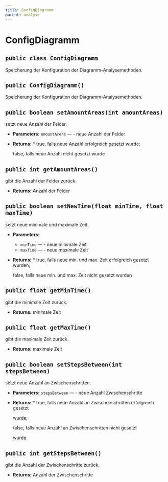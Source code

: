 ```yaml
---
title: ConfigDiagramm
parent: analyse
---
```


# ConfigDiagramm


## `public class ConfigDiagramm`

Speicherung der Konfiguration der Diagramm-Analysemethoden.

## `public ConfigDiagramm()`

Speicherung der Konfiguration der Diagramm-Analysemethoden.

## `public boolean setAmountAreas(int amountAreas)`

setzt neue Anzahl der Felder.

 * **Parameters:** `amountAreas` — - neue Anzahl der Felder
 * **Returns:** *         true, falls neue Anzahl erfolgreich gesetzt wurde;

     false, falls neue Anzahl nicht gesetzt wurde

## `public int getAmountAreas()`

gibt die Anzahl der Felder zurück.

 * **Returns:** Anzahl der Felder

## `public boolean setNewTime(float minTime, float maxTime)`

setzt neue minimale und maximale Zeit.

 * **Parameters:**
   * `minTime` — - neue minimale Zeit
   * `maxTime` — - neue maximale Zeit
 * **Returns:** *         true, falls neue min. und max. Zeit erfolgreich gesetzt wurden;

     false, falls neue min. und max. Zeit nicht gesetzt wurden

## `public float getMinTime()`

gibt die minimale Zeit zurück.

 * **Returns:** minimale Zeit

## `public float getMaxTime()`

gibt die maximale Zeit zurück.

 * **Returns:** maximale Zeit

## `public boolean setStepsBetween(int stepsBetween)`

setzt neue Anzahl an Zwischenschritten.

 * **Parameters:** `stepsBetween` — - neue Anzahl Zwischenschritte
 * **Returns:** *         true, falls neue Anzahl an Zwischenschritten erfolgreich gesetzt

     wurde;

     false, falls neue Anzahl an Zwischenschritten nicht gesetzt

     wurde

## `public int getStepsBetween()`

gibt die Anzahl der Zwischenschritte zurück.

 * **Returns:** Anzahl der Zwischenschritte

